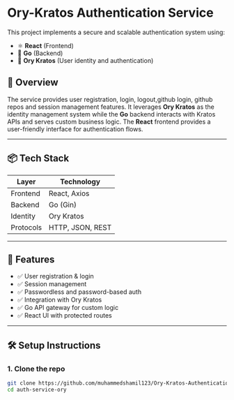 # Ory-Kratos Authentication Service

This project implements a secure and scalable authentication system using:

- ⚛️ **React** (Frontend)
- 🐹 **Go** (Backend)
- 🔐 **Ory Kratos** (User identity and authentication)

## 🧩 Overview

The service provides user registration, login, logout,github login, github repos and session management features. It leverages **Ory Kratos** as the identity management system while the **Go** backend interacts with Kratos APIs and serves custom business logic. The **React** frontend provides a user-friendly interface for authentication flows.

---

## 📦 Tech Stack

| Layer     | Technology        |
|-----------|-------------------|
| Frontend  | React, Axios      |
| Backend   | Go (Gin)          |
| Identity  | Ory Kratos        |
| Protocols | HTTP, JSON, REST  |

---

## 🚀 Features

- ✅ User registration & login
- ✅ Session management
- ✅ Passwordless and password-based auth
- ✅ Integration with Ory Kratos
- ✅ Go API gateway for custom logic
- ✅ React UI with protected routes

---

## 🛠️ Setup Instructions

### 1. Clone the repo
```bash
git clone https://github.com/muhammedshamil123/Ory-Kratos-Authentication.git
cd auth-service-ory
